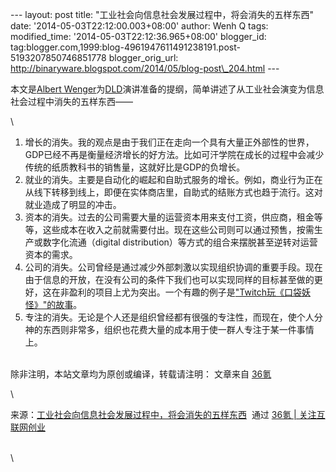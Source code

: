 --- layout: post title:
"工业社会向信息社会发展过程中，将会消失的五样东西" date:
'2014-05-03T22:12:00.003+08:00' author: Wenh Q tags: modified\_time:
'2014-05-03T22:12:36.965+08:00' blogger\_id:
tag:blogger.com,1999:blog-4961947611491238191.post-5193207850746851778
blogger\_orig\_url:
http://binaryware.blogspot.com/2014/05/blog-post\_204.html ---

<div>

本文是[Albert
Wenger](http://continuations.com/)为[DLD](http://dld-conference.com/)演讲准备的提纲，简单讲述了从工业社会演变为信息社会过程中消失的五样东西——

</div>

\

1.  增长的消失。我的观点是由于我们正在走向一个具有大量正外部性的世界，GDP已经不再是衡量经济增长的好方法。比如可汗学院在成长的过程中会减少传统的纸质教科书的销售量，这就好比是GDP的负增长。
2.  就业的消失。主要是自动化的崛起和自助式服务的增长。例如，商业行为正在从线下转移到线上，即便在实体商店里，自助式的结账方式也趋于流行。这对就业造成了明显的冲击。
3.  资本的消失。过去的公司需要大量的运营资本用来支付工资，供应商，租金等等，这些成本在收入之前就需要付出。现在这些公司则可以通过预售，按需生产或数字化流通（digital
    distribution）等方式的组合来摆脱甚至逆转对运营资本的需求。
4.  公司的消失。公司曾经是通过减少外部刺激以实现组织协调的重要手段。现在由于信息的开放，在没有公司的条件下我们也可以实现同样的目标甚至做的更好，这在非盈利的项目上尤为突出。一个有趣的例子是["Twitch玩《口袋妖怪》"的故事](http://www.gameinformer.com/b/news/archive/2014/03/01/after-16-days-twitch-has-finally-defeated-pok-233-mon.aspx)。
5.  专注的消失。无论是个人还是组织曾经都有很强的专注性，而现在，使个人分神的东西则非常多，组织也花费大量的成本用于使一群人专注于某一件事情上。

\
除非注明，本站文章均为原创或编译，转载请注明： 文章来自
[36氪](http://www.36kr.com/)

<div>

\

</div>

<div>

来源：[工业社会向信息社会发展过程中，将会消失的五样东西](http://www.36kr.com/p/211637.html)  通过 [36氪
| 关注互联网创业](http://www.36kr.com/)

</div>

\
\

